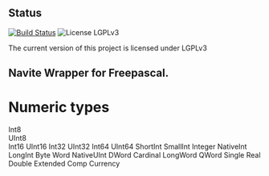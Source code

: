 ## Status
[![Build Status](https://travis-ci.org/paxtibi/paxtypes.svg?branch=master)](https://travis-ci.org/paxtibi/paxtypes)
![License LGPLv3][LGPLv3 badge]

The current version of this project is licensed under LGPLv3

## Navite Wrapper for Freepascal.
# Numeric types
  Int8  
  UInt8  
  Int16
  UInt16
  Int32
  UInt32
  Int64
  UInt64
  ShortInt
  SmallInt
  Integer
  NativeInt
  LongInt
  Byte
  Word
  NativeUInt
  DWord
  Cardinal
  LongWord
  QWord
  Single
  Real
  Double
  Extended
  Comp
  Currency


[LGPLv3 badge]: https://img.shields.io/:license-LGPLv3-blue.svg
